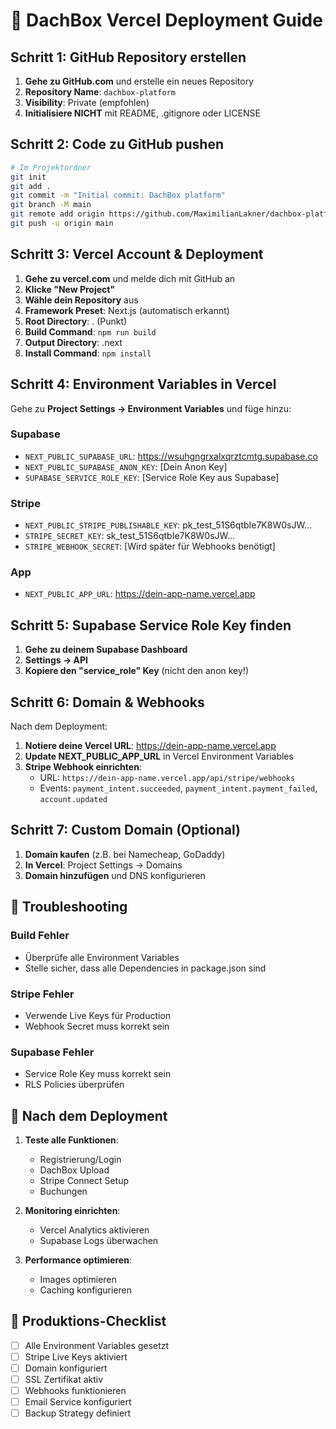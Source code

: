 # 🚀 DachBox Vercel Deployment Guide

## Schritt 1: GitHub Repository erstellen

1. **Gehe zu GitHub.com** und erstelle ein neues Repository
2. **Repository Name**: `dachbox-platform`
3. **Visibility**: Private (empfohlen)
4. **Initialisiere NICHT** mit README, .gitignore oder LICENSE

## Schritt 2: Code zu GitHub pushen

```bash
# Im Projektordner
git init
git add .
git commit -m "Initial commit: DachBox platform"
git branch -M main
git remote add origin https://github.com/MaximilianLakner/dachbox-platform.git
git push -u origin main
```

## Schritt 3: Vercel Account & Deployment

1. **Gehe zu vercel.com** und melde dich mit GitHub an
2. **Klicke "New Project"**
3. **Wähle dein Repository** aus
4. **Framework Preset**: Next.js (automatisch erkannt)
5. **Root Directory**: . (Punkt)
6. **Build Command**: `npm run build`
7. **Output Directory**: .next
8. **Install Command**: `npm install`

## Schritt 4: Environment Variables in Vercel

Gehe zu **Project Settings → Environment Variables** und füge hinzu:

### Supabase
- `NEXT_PUBLIC_SUPABASE_URL`: https://wsuhgngrxalxqrztcmtg.supabase.co
- `NEXT_PUBLIC_SUPABASE_ANON_KEY`: [Dein Anon Key]
- `SUPABASE_SERVICE_ROLE_KEY`: [Service Role Key aus Supabase]

### Stripe
- `NEXT_PUBLIC_STRIPE_PUBLISHABLE_KEY`: pk_test_51S6qtbIe7K8W0sJW...
- `STRIPE_SECRET_KEY`: sk_test_51S6qtbIe7K8W0sJW...
- `STRIPE_WEBHOOK_SECRET`: [Wird später für Webhooks benötigt]

### App
- `NEXT_PUBLIC_APP_URL`: https://dein-app-name.vercel.app

## Schritt 5: Supabase Service Role Key finden

1. **Gehe zu deinem Supabase Dashboard**
2. **Settings → API**
3. **Kopiere den "service_role" Key** (nicht den anon key!)

## Schritt 6: Domain & Webhooks

Nach dem Deployment:

1. **Notiere deine Vercel URL**: https://dein-app-name.vercel.app
2. **Update NEXT_PUBLIC_APP_URL** in Vercel Environment Variables
3. **Stripe Webhook einrichten**:
   - URL: `https://dein-app-name.vercel.app/api/stripe/webhooks`
   - Events: `payment_intent.succeeded`, `payment_intent.payment_failed`, `account.updated`

## Schritt 7: Custom Domain (Optional)

1. **Domain kaufen** (z.B. bei Namecheap, GoDaddy)
2. **In Vercel**: Project Settings → Domains
3. **Domain hinzufügen** und DNS konfigurieren

## 🔧 Troubleshooting

### Build Fehler
- Überprüfe alle Environment Variables
- Stelle sicher, dass alle Dependencies in package.json sind

### Stripe Fehler
- Verwende Live Keys für Production
- Webhook Secret muss korrekt sein

### Supabase Fehler
- Service Role Key muss korrekt sein
- RLS Policies überprüfen

## 📱 Nach dem Deployment

1. **Teste alle Funktionen**:
   - Registrierung/Login
   - DachBox Upload
   - Stripe Connect Setup
   - Buchungen

2. **Monitoring einrichten**:
   - Vercel Analytics aktivieren
   - Supabase Logs überwachen

3. **Performance optimieren**:
   - Images optimieren
   - Caching konfigurieren

## 🎯 Produktions-Checklist

- [ ] Alle Environment Variables gesetzt
- [ ] Stripe Live Keys aktiviert
- [ ] Domain konfiguriert
- [ ] SSL Zertifikat aktiv
- [ ] Webhooks funktionieren
- [ ] Email Service konfiguriert
- [ ] Backup Strategy definiert
